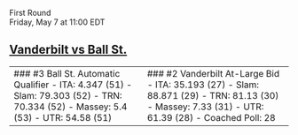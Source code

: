 First Round  
Friday, May 7 at 11:00 EDT
## [Vanderbilt vs Ball St.](https://www.ncaa.com/game/5833676) 

<table><tr><td>  
### #3 Ball St.  
Automatic Qualifier  
- ITA: 4.347 (51)  
- Slam: 79.303 (52)  
- TRN: 70.334 (52)  
- Massey: 5.4 (53)  
- UTR: 54.58 (51)  
</td><td>  
### #2 Vanderbilt  
At-Large Bid  
- ITA: 35.193 (27)  
- Slam: 88.871 (29)  
- TRN: 81.13 (30)  
- Massey: 7.33 (31)  
- UTR: 61.39 (28)  
- Coached Poll: 28  
</td></tr></table>  